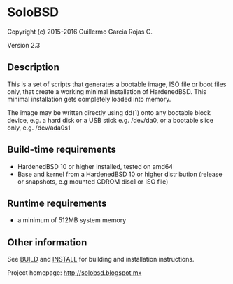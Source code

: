 # SoloBSD

Copyright (c) 2015-2016 Guillermo Garcia Rojas C. <garciarojas at gmail.com>

Version 2.3

## Description

This is a set of scripts that generates a bootable image, ISO file or boot 
files only, that create a working minimal installation of HardenedBSD. This
minimal installation gets completely loaded into memory.

The image may be written directly using dd(1) onto any bootable block device,
e.g. a hard disk or a USB stick e.g. /dev/da0, or a bootable slice only, 
e.g. /dev/ada0s1

## Build-time requirements
 - HardenedBSD 10 or higher installed, tested on amd64
 - Base and kernel from a HardenedBSD 10 or higher distribution
   (release or snapshots, e.g mounted CDROM disc1 or ISO file)

## Runtime requirements
 - a minimum of 512MB system memory

## Other information

See [BUILD](./BUILD.md) and [INSTALL](./INSTALL.md) for building and installation instructions.

Project homepage: http://solobsd.blogspot.mx
